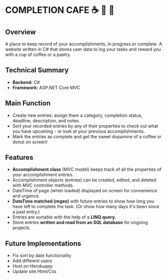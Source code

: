 # COMPLETION CAFE ☕ 🥐 🥯


## Overview
A place to keep record of your accomplishments, in progress or complete. A website written in C# that stores user data to log your tasks and reward you with a cup of coffee or a pastry. 

## Technical Summary

-  **Backend:** C# 
-  **Framework:** ASP.NET Core MVC

## Main Function

- Create new entries: assign them a category, completion status, deadline, description, and notes. 
- Sort your recorded entries by any of their properties to check out what you have upcoming - or look at your previous accomplishments.
- Mark the entries as complete and get the sweet dopamine of a coffee or donut on screen!

## Features

- **Accomplishment class** (MVC model) keeps track of all the properties of your accomplishment entries.
- Accomplishment objects (entries) can be created, edited, and deleted with MVC controller methods. 
- DateTime of page (when loaded) displayed on screen for convenience and urgence. 
- **DateTime matched (regex)** with future entries to show how long you have left to complete the task. (Or show how many days it's been since a past entry.)
- Entries are sortable with the help of a **LINQ query.**
- Store entries **written and read from an SQL database** for ongoing projects.

## Future Implementations

- Fix sort by date functionality
- Add different users
- Host on Herokuapp
- Update site Html/Css
